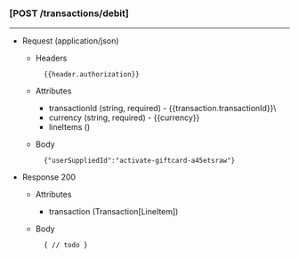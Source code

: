 ### [POST /transactions/debit]
---
+ Request (application/json)
    + Headers
    
            {{header.authorization}}

    + Attributes
        + transactionId (string, required) - {{transaction.transactionId}}\
        + currency (string, required) - {{currency}}
        + lineItems ()
        
    + Body 
    
            {"userSuppliedId":"activate-giftcard-a45etsraw"}
    
+ Response 200
    + Attributes
        + transaction (Transaction[LineItem])

    + Body
    
            { // todo }
